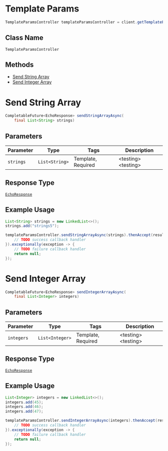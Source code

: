 # Template Params

```java
TemplateParamsController templateParamsController = client.getTemplateParamsController();
```

## Class Name

`TemplateParamsController`

## Methods

* [Send String Array](/doc/controllers/template-params.md#send-string-array)
* [Send Integer Array](/doc/controllers/template-params.md#send-integer-array)


# Send String Array

```java
CompletableFuture<EchoResponse> sendStringArrayAsync(
    final List<String> strings)
```

## Parameters

| Parameter | Type | Tags | Description |
|  --- | --- | --- | --- |
| `strings` | `List<String>` | Template, Required | &lt;testing&gt; &lt;testing&gt; |

## Response Type

[`EchoResponse`](/doc/models/echo-response.md)

## Example Usage

```java
List<String> strings = new LinkedList<>();
strings.add("strings5");

templateParamsController.sendStringArrayAsync(strings).thenAccept(result -> {
    // TODO success callback handler
}).exceptionally(exception -> {
    // TODO failure callback handler
    return null;
});
```


# Send Integer Array

```java
CompletableFuture<EchoResponse> sendIntegerArrayAsync(
    final List<Integer> integers)
```

## Parameters

| Parameter | Type | Tags | Description |
|  --- | --- | --- | --- |
| `integers` | `List<Integer>` | Template, Required | &lt;testing&gt; &lt;testing&gt; |

## Response Type

[`EchoResponse`](/doc/models/echo-response.md)

## Example Usage

```java
List<Integer> integers = new LinkedList<>();
integers.add(45);
integers.add(46);
integers.add(47);

templateParamsController.sendIntegerArrayAsync(integers).thenAccept(result -> {
    // TODO success callback handler
}).exceptionally(exception -> {
    // TODO failure callback handler
    return null;
});
```

